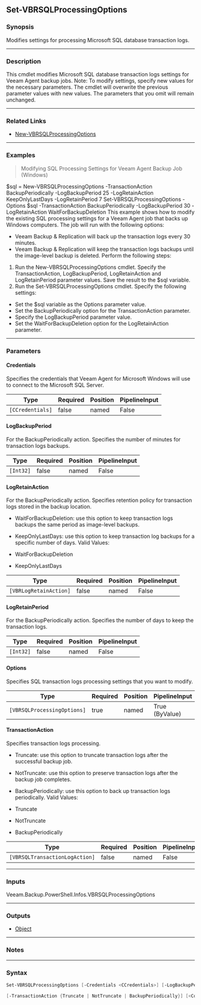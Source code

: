 Set-VBRSQLProcessingOptions
---------------------------

### Synopsis
Modifies settings for processing Microsoft SQL database transaction logs.

---

### Description

This cmdlet modifies Microsoft SQL database transaction logs settings for Veeam Agent backup jobs.
Note: To modify settings, specify new values for the necessary parameters. The cmdlet will overwrite the previous parameter values with new values. The parameters that you omit will remain unchanged.

---

### Related Links
* [New-VBRSQLProcessingOptions](New-VBRSQLProcessingOptions)

---

### Examples
> Modifying SQL Processing Settings for Veeam Agent Backup Job (Windows)

$sql = New-VBRSQLProcessingOptions -TransactionAction BackupPeriodically -LogBackupPeriod 25 -LogRetainAction KeepOnlyLastDays -LogRetainPeriod 7
Set-VBRSQLProcessingOptions -Options $sql -TransactionAction BackupPeriodically -LogBackupPeriod 30 -LogRetainAction WaitForBackupDeletion
This example shows how to modify the existing SQL processing settings for a Veeam Agent job that backs up Windows computers. The job will run with the following options:
- Veeam Backup & Replication will back up the transaction logs every 30 minutes.
- Veeam Backup & Replication will keep the transaction logs backups until the image-level backup is deleted.
Perform the following steps:
1. Run the New-VBRSQLProcessingOptions cmdlet. Specify the TransactionAction, LogBackupPeriod, LogRetainAction and LogRetainPeriod parameter values. Save the result to the $sql variable.
2. Run the Set-VBRSQLProcessingOptions cmdlet. Specify the following settings:
- Set the $sql variable as the Options parameter value.
- Set the BackupPeriodically option for the TransactionAction parameter.
- Specify the LogBackupPeriod parameter value.
- Set the WaitForBackupDeletion option for the LogRetainAction parameter.

---

### Parameters
#### **Credentials**
Specifies the credentials that Veeam Agent for Microsoft Windows will use to connect to the Microsoft SQL Server.

|Type            |Required|Position|PipelineInput|
|----------------|--------|--------|-------------|
|`[CCredentials]`|false   |named   |False        |

#### **LogBackupPeriod**
For the BackupPeriodically action.
Specifies the number of minutes for transaction logs backups.

|Type     |Required|Position|PipelineInput|
|---------|--------|--------|-------------|
|`[Int32]`|false   |named   |False        |

#### **LogRetainAction**
For the BackupPeriodically action.
Specifies retention policy for transaction logs stored in the backup location.
* WaitForBackupDeletion: use this option to keep transaction logs backups the same period as image-level backups.
* KeepOnlyLastDays: use this option to keep transaction log backups for a specific number of days.
Valid Values:

* WaitForBackupDeletion
* KeepOnlyLastDays

|Type                  |Required|Position|PipelineInput|
|----------------------|--------|--------|-------------|
|`[VBRLogRetainAction]`|false   |named   |False        |

#### **LogRetainPeriod**
For the BackupPeriodically action.
Specifies the number of days to keep the transaction logs.

|Type     |Required|Position|PipelineInput|
|---------|--------|--------|-------------|
|`[Int32]`|false   |named   |False        |

#### **Options**
Specifies SQL transaction logs processing settings that you want to modify.

|Type                       |Required|Position|PipelineInput |
|---------------------------|--------|--------|--------------|
|`[VBRSQLProcessingOptions]`|true    |named   |True (ByValue)|

#### **TransactionAction**
Specifies transaction logs processing.
* Truncate: use this option to truncate transaction logs after the successful backup job.
* NotTruncate: use this option to preserve transaction logs after the backup job completes.
* BackupPeriodically: use this option to back up transaction logs periodically.
Valid Values:

* Truncate
* NotTruncate
* BackupPeriodically

|Type                          |Required|Position|PipelineInput|
|------------------------------|--------|--------|-------------|
|`[VBRSQLTransactionLogAction]`|false   |named   |False        |

---

### Inputs
Veeam.Backup.PowerShell.Infos.VBRSQLProcessingOptions

---

### Outputs
* [Object](https://learn.microsoft.com/en-us/dotnet/api/System.Object)

---

### Notes

---

### Syntax
```PowerShell
Set-VBRSQLProcessingOptions [-Credentials <CCredentials>] [-LogBackupPeriod <Int32>] [-LogRetainAction {WaitForBackupDeletion | KeepOnlyLastDays}] [-LogRetainPeriod <Int32>] -Options <VBRSQLProcessingOptions> 
```
```PowerShell
[-TransactionAction {Truncate | NotTruncate | BackupPeriodically}] [<CommonParameters>]
```
